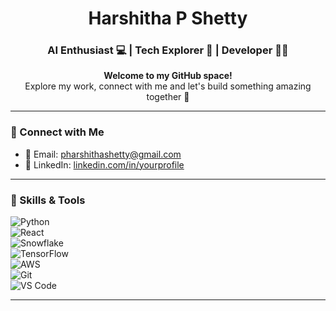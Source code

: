 <h1 align="center">Harshitha P Shetty</h1>
<h3 align="center">AI Enthusiast 💻 | Tech Explorer 🚀 | Developer 👩‍💻</h3>

<p align="center">
  <b>Welcome to my GitHub space!</b><br>
  Explore my work, connect with me and let's build something amazing together 🌟
</p>

---

### 🔗 Connect with Me
- 📧 Email: [pharshithashetty@gmail.com](mailto:pharshithashetty@gmail.com)
- 💼 LinkedIn: [linkedin.com/in/yourprofile](https://linkedin.com/in/yourprofile)

---

### 📌 Skills & Tools
![Python](https://img.shields.io/badge/-Python-3776AB?style=flat-square&logo=python&logoColor=white)  
![React](https://img.shields.io/badge/-React-61DAFB?style=flat-square&logo=react&logoColor=black)  
![Snowflake](https://img.shields.io/badge/-Snowflake-29B5E8?style=flat-square&logo=snowflake&logoColor=white)  
![TensorFlow](https://img.shields.io/badge/-TensorFlow-FF6F00?style=flat-square&logo=tensorflow&logoColor=white)  
![AWS](https://img.shields.io/badge/-AWS-232F3E?style=flat-square&logo=amazon-aws&logoColor=white)  
![Git](https://img.shields.io/badge/-Git-F05032?style=flat-square&logo=git&logoColor=white)  
![VS Code](https://img.shields.io/badge/-VS%20Code-007ACC?style=flat-square&logo=visual-studio-code)



---
